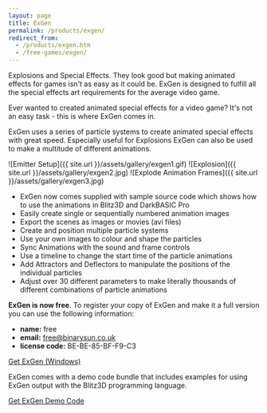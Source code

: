 ```yaml
---
layout: page
title: ExGen
permalink: /products/exgen/
redirect_from:
  - /products/exgen.htm
  - /free-games/exgen/
---
```

Explosions and Special Effects. They look good but making animated effects for games isn't as easy as it could be. ExGen is designed to fulfill all the special effects art requirements for the average video game.

Ever wanted to created animated special effects for a video game? It's not an easy task - this is where ExGen comes in.

ExGen uses a series of particle systems to create animated special effects with great speed. Especially useful for Explosions ExGen can also be used to make a multitude of different animations.

<div class="gallery" markdown="1">

![Emitter Setup]({{ site.url }}/assets/gallery/exgen1.gif)
![Explosion]({{ site.url }}/assets/gallery/exgen2.jpg)
![Explode Animation Frames]({{ site.url }}/assets/gallery/exgen3.jpg)

</div>

- ExGen now comes supplied with sample source code which shows how to use the animations in Blitz3D and DarkBASIC Pro
- Easily create single or sequentially numbered animation images
- Export the scenes as images or movies (avi files)
- Create and position multiple particle systems
- Use your own images to colour and shape the particles
- Sync Animations with the sound and frame controls
- Use a timeline to change the start time of the particle animations
- Add Attractors and Deflectors to manipulate the positions of the individual particles
- Adjust over 30 different parameters to make literally thousands of different combinations of particle animations

**ExGen is now free**. To register your copy of ExGen and make it a full version you can use the following information:

- **name:** free
- **email:** free@binarysun.co.uk
- **license code:** BE-BE-85-BF-F9-C3

<p class="download">
<a href="https://github.com/BinaryMoon/binarysun/releases/download/v1.0/exgen_setup.exe" class="button">Get ExGen (Windows)</a>
</p>

ExGen comes with a demo code bundle that includes examples for using ExGen output with the Blitz3D programming language.

<p class="download">
<a href="https://github.com/BinaryMoon/binarysun/releases/download/v1.0/exgen_code.zip" class="button">Get ExGen Demo Code</a>
</p>
